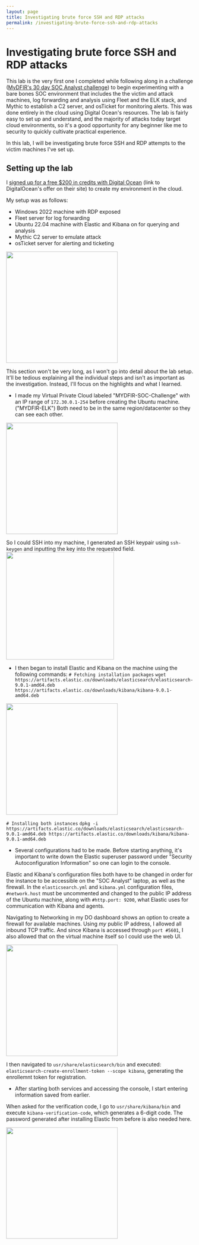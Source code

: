 ```yaml
---
layout: page
title: Investigating brute force SSH and RDP attacks
permalink: /investigating-brute-force-ssh-and-rdp-attacks
---
```

# Investigating brute force SSH and RDP attacks


This lab is the very first one I completed while following along in a challenge ([MyDFIR's 30 day SOC Analyst challenge](https://youtube.com/playlist?list=PLG6KGSNK4PuBb0OjyDIdACZnb8AoNBeq6&si=j-P3c9dueGik3gG-)) to begin experimenting with a bare bones SOC environment that includes the the victim and attack machines, log forwarding and analysis using Fleet and the ELK stack, and Mythic to establish a C2 server, and osTicket for monitoring alerts. This was done entirely in the cloud using Digital Ocean's resources. The lab is fairly easy to set up and understand, and the majority of attacks today target cloud environments, so it's a good opportunity for any beginner like me to security to quickly cultivate practical experience.

In this lab, I will be investigating brute force SSH and RDP attempts to the victim machines I've set up.

## Setting up the lab


I [signed up for a free $200 in credits with Digital Ocean](https://try.digitalocean.com/freetrialoffer/) (link to DigitalOcean's offer on their site) to create my environment in the cloud. 

My setup was as follows:
- Windows 2022 machine with RDP exposed
- Fleet server for log forwarding
- Ubuntu 22.04 machine with Elastic and Kibana on for querying and analysis
- Mythic C2 server to emulate attack
- osTicket server for alerting and ticketing

<img src="{{ site.baseurl }}\assets\diagram2.png" width="300">

This section won't be very long, as I won't go into detail about the lab setup. It'll be tedious explaining all the individual steps and isn't as important as the investigation. Instead, I'll focus on the highlights and what I learned.

- I made my Virtual Private Cloud labeled "MYDFIR-SOC-Challenge" with an IP range of `172.30.0.1-254` before creating the Ubuntu machine. ("MYDFIR-ELK") Both need to be in the same region/datacenter so they can see each other.

<img src="{{ site.baseurl }}\assets\Untitled design(1).png" width="300">

So I could SSH into my machine, I generated an SSH keypair using `ssh-keygen` and inputting the key into the requested field.
<img src="{{ site.baseurl }}\assets\ssh-auth.png" width="290">


- I then began to install Elastic and Kibana on the machine using the following commands:
`# Fetching installation packages`
`wget https://artifacts.elastic.co/downloads/elasticsearch/elasticsearch-9.0.1-amd64.deb https://artifacts.elastic.co/downloads/kibana/kibana-9.0.1-amd64.deb`

<img src="{{ site.baseurl }}\assets\install-elastic-package.png" width="300">

`# Installing both instances`
`dpkg -i https://artifacts.elastic.co/downloads/elasticsearch/elasticsearch-9.0.1-amd64.deb https://artifacts.elastic.co/downloads/kibana/kibana-9.0.1-amd64.deb`


- Several configurations had to be made. Before starting anything, it's important to write down the Elastic superuser password under "Security Autoconfiguration Information" so one can login to the console.

Elastic and Kibana's configuration files both have to be changed in order for the instance to be accessible on the "SOC Analyst" laptop, as well as the firewall. In the `elasticsearch.yml` and `kibana.yml` configuration files, `#network.host` must be uncommented and changed to the public IP address of the Ubuntu machine, along with `#http.port: 9200`, what Elastic uses for communication with Kibana and agents.

Navigating to Networking in my DO dashboard shows an option to create a firewall for available machines. Using *my* public IP address, I allowed all inbound TCP traffic. And since Kibana is accessed through `port #5601`, I also allowed that on the virtual machine itself so I could use the web UI.

<img src="{{ site.baseurl }}\assets\firewall-allow.png" width="300">

I then navigated to `usr/share/elasticsearch/bin` and executed:
`elasticsearch-create-enrollment-token --scope kibana`, generating the enrollemnt token for registration.


- After starting both services and accessing the console, I start entering information saved from earlier. 

When asked for the verification code, I go to `usr/share/kibana/bin` and execute `kibana-verification-code`, which generates a 6-digit code. The password generated after installing Elastic from before is also needed here.

<img src="{{ site.baseurl }}\assets\Untitled design.png" width="300">


 


